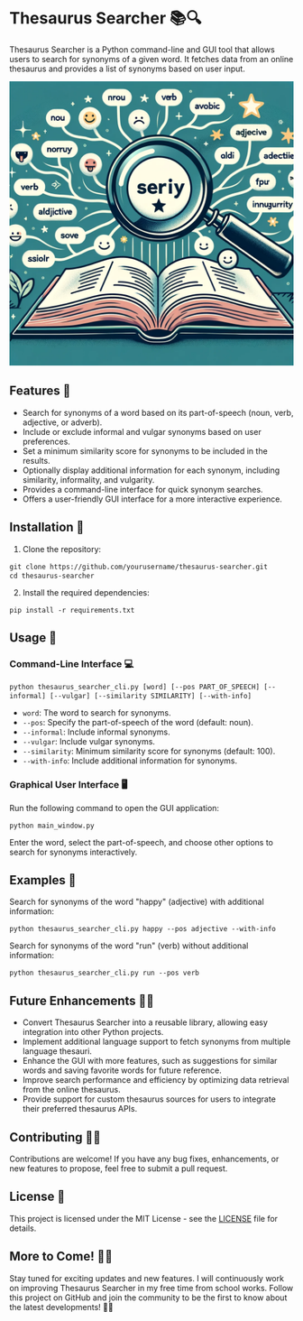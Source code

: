 # Thesaurus Searcher 📚🔍

Thesaurus Searcher is a Python command-line and GUI tool that allows users to search for synonyms of a given word. It fetches data from an online thesaurus and provides a list of synonyms based on user input.

![image](Searcher.png)

## Features 🌟

- Search for synonyms of a word based on its part-of-speech (noun, verb, adjective, or adverb).
- Include or exclude informal and vulgar synonyms based on user preferences.
- Set a minimum similarity score for synonyms to be included in the results.
- Optionally display additional information for each synonym, including similarity, informality, and vulgarity.
- Provides a command-line interface for quick synonym searches.
- Offers a user-friendly GUI interface for a more interactive experience.

## Installation 🚀

1. Clone the repository:

```
git clone https://github.com/yourusername/thesaurus-searcher.git
cd thesaurus-searcher
```

2. Install the required dependencies:

```
pip install -r requirements.txt
```

## Usage 📝

### Command-Line Interface 💻

```
python thesaurus_searcher_cli.py [word] [--pos PART_OF_SPEECH] [--informal] [--vulgar] [--similarity SIMILARITY] [--with-info]
```

- `word`: The word to search for synonyms.
- `--pos`: Specify the part-of-speech of the word (default: noun).
- `--informal`: Include informal synonyms.
- `--vulgar`: Include vulgar synonyms.
- `--similarity`: Minimum similarity score for synonyms (default: 100).
- `--with-info`: Include additional information for synonyms.

### Graphical User Interface 🖥️

Run the following command to open the GUI application:

```
python main_window.py
```

Enter the word, select the part-of-speech, and choose other options to search for synonyms interactively.

## Examples 🧐

Search for synonyms of the word "happy" (adjective) with additional information:

```
python thesaurus_searcher_cli.py happy --pos adjective --with-info
```

Search for synonyms of the word "run" (verb) without additional information:

```
python thesaurus_searcher_cli.py run --pos verb
```

## Future Enhancements 🚀🔮

- Convert Thesaurus Searcher into a reusable library, allowing easy integration into other Python projects.
- Implement additional language support to fetch synonyms from multiple language thesauri.
- Enhance the GUI with more features, such as suggestions for similar words and saving favorite words for future reference.
- Improve search performance and efficiency by optimizing data retrieval from the online thesaurus.
- Provide support for custom thesaurus sources for users to integrate their preferred thesaurus APIs.

## Contributing 🤝🌟

Contributions are welcome! If you have any bug fixes, enhancements, or new features to propose, feel free to submit a pull request.

## License 📜

This project is licensed under the MIT License - see the [LICENSE](https://github.com/Yufannnn/Thesaurus-Searcher/blob/main/LICENSE) file for details.

## More to Come! 🎉🚀

Stay tuned for exciting updates and new features. I will continuously work on improving Thesaurus Searcher in my free time from school works. Follow this project on GitHub and join the community to be the first to know about the latest developments! 🌟🎉
